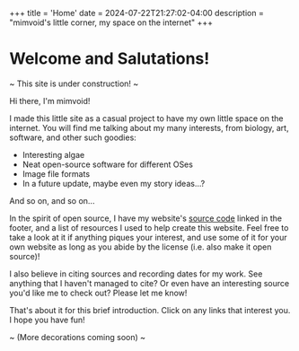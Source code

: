 +++
title = 'Home'
date = 2024-07-22T21:27:02-04:00
description = "mimvoid's little corner, my space on the internet"
+++

# Welcome and Salutations!

~ This site is under construction! ~

Hi there, I'm mimvoid!

I made this little site as a casual project to have my own little space on the internet. You will find me talking about my many interests, from biology, art, software, and other such goodies:

- Interesting algae
- Neat open-source software for different OSes
- Image file formats
- In a future update, maybe even my story ideas...?

And so on, and so on...

In the spirit of open source, I have my website's [source code](https://github.com/mimvoid/neocities-site) linked in the footer, and a list of resources I used to help create this website. Feel free to take a look at it if anything piques your interest, and use some of it for your own website as long as you abide by the license (i.e. also make it open source)!

I also believe in citing sources and recording dates for my work. See anything that I haven't managed to cite? Or even have an interesting source you'd like me to check out? Please let me know!

That's about it for this brief introduction. Click on any links that interest you. I hope you have fun!

~ (More decorations coming soon) ~
